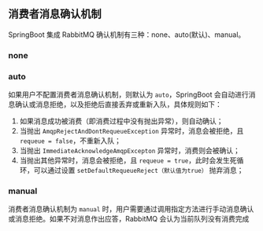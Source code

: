## 消费者消息确认机制
SpringBoot 集成 RabbitMQ 确认机制有三种：none、auto(默认)、manual。

### none



### auto

如果用户不配置消费者消息确认机制，则默认为 `auto`，SpringBoot 会自动进行消息确认或消息拒绝，以及拒绝后直接丢弃或重新入队，具体规则如下：

1. 如果消息成功被消费（即消费过程中没有抛出异常），则自动确认；
2. 当抛出 `AmqpRejectAndDontRequeueException` 异常时，消息会被拒绝，且 `requeue = false`，不重新入队；
3. 当抛出 `ImmediateAcknowledgeAmqpExcepton` 异常时，消费则会被确认；
4. 当抛出其他异常时，消息会被拒绝，且 `requeue = true`，此时会发生死循环，可以通过设置 `setDefaultRequeueReject（默认值为true）` 抛弃消息；
 
### manual
 
消费者消息确认机制为 `manual` 时，用户需要通过调用指定方法进行手动消息确认或消息拒绝。如果不对消息作出应答，RabbitMQ 会认为当前队列没有消费完成